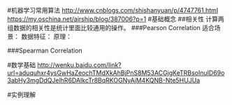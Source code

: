 #机器学习常用算法
<http://www.cnblogs.com/shishanyuan/p/4747761.html>
<https://my.oschina.net/airship/blog/387006?p=1>
#基础概念
##相关性
  计算两组数据的相关性是统计里面比较通用的操作。 
###Pearson Correlation
适合场景：
数据特征：
原理：

###Spearman Correlation


#数学基础
<http://wenku.baidu.com/link?url=aduquhxr4ysGwHaZeochTMdXkAhBjPnS8M53ACGjgKeTRBsoInuID69o3abHy3mgDdQJelhR6DAIkcTr8BqRKOGNyAjM4KQNB-Nte5HUJUa>

#实例理解